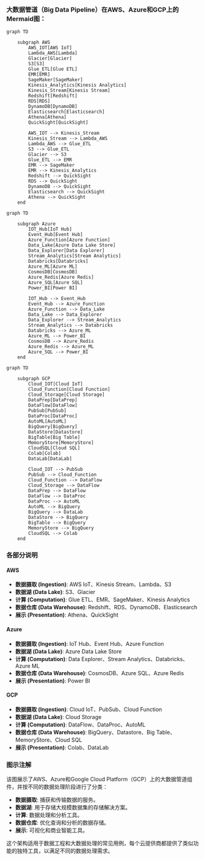 ### 大数据管道（Big Data Pipeline）在AWS、Azure和GCP上的Mermaid图：

```mermaid
graph TD

    subgraph AWS
        AWS_IOT[AWS IoT]
        Lambda_AWS[Lambda]
        Glacier[Glacier]
        S3[S3]
        Glue_ETL[Glue ETL]
        EMR[EMR]
        SageMaker[SageMaker]
        Kinesis_Analytics[Kinesis Analytics]
        Kinesis_Stream[Kinesis Stream]
        Redshift[Redshift]
        RDS[RDS]
        DynamoDB[DynamoDB]
        Elasticsearch[Elasticsearch]
        Athena[Athena]
        QuickSight[QuickSight]

        AWS_IOT --> Kinesis_Stream
        Kinesis_Stream --> Lambda_AWS
        Lambda_AWS --> Glue_ETL
        S3 --> Glue_ETL
        Glacier --> S3
        Glue_ETL --> EMR
        EMR --> SageMaker
        EMR --> Kinesis_Analytics
        Redshift --> QuickSight
        RDS --> QuickSight
        DynamoDB --> QuickSight
        Elasticsearch --> QuickSight
        Athena --> QuickSight
    end
```

```mermaid
graph TD

    subgraph Azure
        IOT_Hub[IoT Hub]
        Event_Hub[Event Hub]
        Azure_Function[Azure Function]
        Data_Lake[Azure Data Lake Store]
        Data_Explorer[Data Explorer]
        Stream_Analytics[Stream Analytics]
        Databricks[Databricks]
        Azure_ML[Azure ML]
        CosmosDB[CosmosDB]
        Azure_Redis[Azure Redis]
        Azure_SQL[Azure SQL]
        Power_BI[Power BI]

        IOT_Hub --> Event_Hub
        Event_Hub --> Azure_Function
        Azure_Function --> Data_Lake
        Data_Lake --> Data_Explorer
        Data_Explorer --> Stream_Analytics
        Stream_Analytics --> Databricks
        Databricks --> Azure_ML
        Azure_ML --> Power_BI
        CosmosDB --> Azure_Redis
        Azure_Redis --> Azure_ML
        Azure_SQL --> Power_BI
    end
```

```mermaid
graph TD

    subgraph GCP
        Cloud_IOT[Cloud IoT]
        Cloud_Function[Cloud Function]
        Cloud_Storage[Cloud Storage]
        DataPrep[DataPrep]
        DataFlow[DataFlow]
        PubSub[PubSub]
        DataProc[DataProc]
        AutoML[AutoML]
        BigQuery[BigQuery]
        DataStore[Datastore]
        BigTable[Big Table]
        MemoryStore[MemoryStore]
        CloudSQL[Cloud SQL]
        Colab[Colab]
        DataLab[DataLab]

        Cloud_IOT --> PubSub
        PubSub --> Cloud_Function
        Cloud_Function --> DataFlow
        Cloud_Storage --> DataFlow
        DataPrep --> DataFlow
        DataFlow --> DataProc
        DataProc --> AutoML
        AutoML --> BigQuery
        BigQuery --> DataLab
        DataStore --> BigQuery
        BigTable --> BigQuery
        MemoryStore --> BigQuery
        CloudSQL --> Colab
    end
```

### 各部分说明

#### AWS

- **数据摄取 (Ingestion)**: AWS IoT、Kinesis Stream、Lambda、S3
- **数据湖 (Data Lake)**: S3、Glacier
- **计算 (Computation)**: Glue ETL、EMR、SageMaker、Kinesis Analytics
- **数据仓库 (Data Warehouse)**: Redshift、RDS、DynamoDB、Elasticsearch
- **展示 (Presentation)**: Athena、QuickSight

#### Azure

- **数据摄取 (Ingestion)**: IoT Hub、Event Hub、Azure Function
- **数据湖 (Data Lake)**: Azure Data Lake Store
- **计算 (Computation)**: Data Explorer、Stream Analytics、Databricks、Azure ML
- **数据仓库 (Data Warehouse)**: CosmosDB、Azure SQL、Azure Redis
- **展示 (Presentation)**: Power BI

#### GCP

- **数据摄取 (Ingestion)**: Cloud IoT、PubSub、Cloud Function
- **数据湖 (Data Lake)**: Cloud Storage
- **计算 (Computation)**: DataFlow、DataProc、AutoML
- **数据仓库 (Data Warehouse)**: BigQuery、Datastore、Big Table、MemoryStore、Cloud SQL
- **展示 (Presentation)**: Colab、DataLab

### 图示注解

该图展示了AWS、Azure和Google Cloud Platform（GCP）上的大数据管道组件，并按不同的数据处理阶段进行了分类：
- **数据摄取**: 捕获和传输数据的服务。
- **数据湖**: 用于存储大规模数据集的存储解决方案。
- **计算**: 数据处理和分析工具。
- **数据仓库**: 优化查询和分析的数据存储。
- **展示**: 可视化和商业智能工具。

这个架构适用于数据工程和大数据处理的常见用例，每个云提供商都提供了类似功能的独特工具，以满足不同的数据处理需求。
